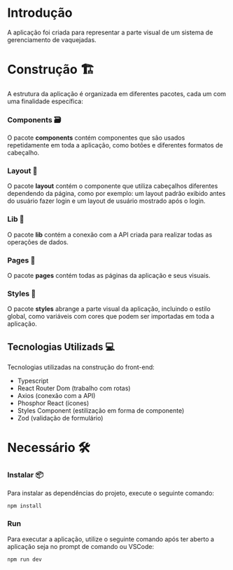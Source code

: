 # Introdução 

A aplicação foi criada para representar a parte visual de um sistema de gerenciamento de vaquejadas.

# Construção 🏗️

A estrutura da aplicação é organizada em diferentes pacotes, cada um com uma finalidade específica:

### Components 🗃️
O pacote **components** contém componentes que são usados repetidamente em toda a aplicação, como botões e diferentes formatos de cabeçalho.

### Layout 📂
O pacote **layout** contém o componente que utiliza cabeçalhos diferentes dependendo da página, como por exemplo: um layout padrão exibido antes do usuário fazer login e um layout de usuário mostrado após o login.

### Lib 📂
O pacote **lib** contém a conexão com a API criada para realizar todas as operações de dados.

### Pages 📂
O pacote **pages** contém todas as páginas da aplicação e seus visuais.

### Styles 📂
O pacote **styles** abrange a parte visual da aplicação, incluindo o estilo global, como variáveis com cores que podem ser importadas em toda a aplicação.

## Tecnologias Utilizads 💻

Tecnologias utilizadas na construção do front-end:

- Typescript
- React Router Dom (trabalho com rotas)
- Axios (conexão com a API)
- Phosphor React (ícones)
- Styles Component (estilização em forma de componente)
- Zod (validação de formulário)


# Necessário 🛠️

### Instalar 📦

Para instalar as dependências do projeto, execute o seguinte comando:
```bash
npm install

```

### Run

Para executar a aplicação, utilize o seguinte comando após ter aberto a aplicação seja no prompt de comando ou VSCode:
```bash
npm run dev
```

